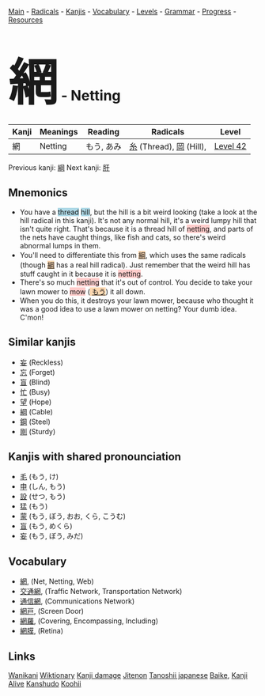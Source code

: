 <style> bigfont {font-size: 100px}</style>
[Main](../README.md) -
[Radicals](../radicals.md) -
[Kanjis](../kanjis.md) -
[Vocabulary](../vocabulary.md) -
[Levels](../levels.md) -
[Grammar](../grammar.md) - 
[Progress](../progress.md) -
[Resources](../resources.md)
# <bigfont> 網</bigfont> - Netting 

| Kanji | Meanings | Reading | Radicals | Level |
| --- | --- | --- | --- | --- |
| 網 | Netting | もう, あみ | [糸](../radicals/糸.md) (Thread), [岡](../radicals/岡.md) (Hill),  | [Level 42](../levels/wk_level42.md) |

Previous kanji: [綱](綱.md) Next kanji: [肝](肝.md) 

## Mnemonics
 * You have a <span style="background-color:#ADD8E6"> thread</span> <span style="background-color:#ADD8E6"> hill</span>, but the hill is a bit weird looking (take a look at the hill radical in this kanji). It's not any normal hill, it's a weird lumpy hill that isn't quite right. That's because it is a thread hill of <span style="background-color:#ffcccb"> netting</span>, and parts of the nets have caught things, like fish and cats, so there's weird abnormal lumps in them.
* You'll need to differentiate this from <span style="background-color:#fed8b1"> [綱](https://jisho.org/search/綱)</span>, which uses the same radicals (though <span style="background-color:#fed8b1"> [綱](https://jisho.org/search/綱)</span> has a real hill radical). Just remember that the weird hill has stuff caught in it because it is <span style="background-color:#ffcccb"> netting</span>.
* There's so much <span style="background-color:#ffcccb"> netting</span> that it's out of control. You decide to take your lawn mower to <span style="background-color:#ffcccb"> mow</span> (<span style="background-color:#fed8b1"> [もう](https://jisho.org/search/もう)</span>) it all down.
* When you do this, it destroys your lawn mower, because who thought it was a good idea to use a lawn mower on netting? Your dumb idea. C'mon!


## Similar kanjis
 * [妄](妄.md) (Reckless)
* [忘](忘.md) (Forget)
* [盲](盲.md) (Blind)
* [忙](忙.md) (Busy)
* [望](望.md) (Hope)
* [綱](綱.md) (Cable)
* [鋼](鋼.md) (Steel)
* [剛](剛.md) (Sturdy)



## Kanjis with shared pronounciation
 * [毛](毛.md) (もう, け)
* [申](申.md) (しん, もう)
* [設](設.md) (せつ, もう)
* [猛](猛.md) (もう)
* [蒙](蒙.md) (もう, ぼう, おお, くら, こうむ)
* [盲](盲.md) (もう, めくら)
* [妄](妄.md) (もう, ぼう, みだ)



## Vocabulary
 * [網](../vocabulary/網.md), (Net, Netting, Web)
* [交通網](../vocabulary/網.md), (Traffic Network, Transportation Network)
* [通信網](../vocabulary/網.md), (Communications Network)
* [網戸](../vocabulary/網.md), (Screen Door)
* [網羅](../vocabulary/網.md), (Covering, Encompassing, Including)
* [網膜](../vocabulary/網.md), (Retina)




## Links 


[Wanikani](https://www.wanikani.com/kanji/網)
[Wiktionary](https://en.wiktionary.org/wiki/網)
[Kanji damage](http://www.kanjidamage.com/kanji/search?utf8=✓&q=網)
[Jitenon](https://jitenon.com/kanji/網)
[Tanoshii japanese](https://www.tanoshiijapanese.com/dictionary/kanji.cfm?k=網)
[Baike](https://baike.baidu.com/item/網),
[Kanji Alive](https://app.kanjialive.com/網)
[Kanshudo](https://www.kanshudo.com/searchmn?q=網)
[Koohii](https://kanji.koohii.com/study/kanji/網)
